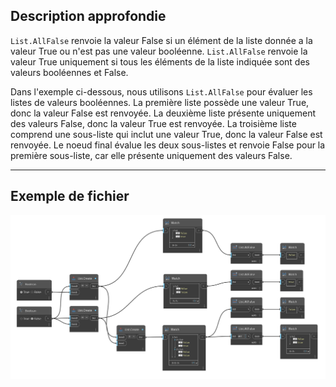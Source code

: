## Description approfondie
`List.AllFalse` renvoie la valeur False si un élément de la liste donnée a la valeur True ou n'est pas une valeur booléenne. `List.AllFalse` renvoie la valeur True uniquement si tous les éléments de la liste indiquée sont des valeurs booléennes et False.

Dans l'exemple ci-dessous, nous utilisons `List.AllFalse` pour évaluer les listes de valeurs booléennes. La première liste possède une valeur True, donc la valeur False est renvoyée. La deuxième liste présente uniquement des valeurs False, donc la valeur True est renvoyée. La troisième liste comprend une sous-liste qui inclut une valeur True, donc la valeur False est renvoyée. Le noeud final évalue les deux sous-listes et renvoie False pour la première sous-liste, car elle présente uniquement des valeurs False.
___
## Exemple de fichier

![List.AllFalse](./DSCore.List.AllFalse_img.jpg)
